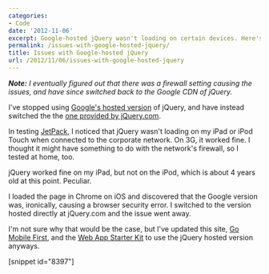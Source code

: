```yaml
---
categories:
- Code
date: '2012-11-06'
excerpt: Google-hosted jQuery wasn't loading on certain devices. Here's how I fixed it.
permalink: /issues-with-google-hosted-jquery/
title: Issues with Google-hosted jQuery
url: /2012/11/06/issues-with-google-hosted-jquery
---
```


<em><strong>Note:</strong> I eventually figured out that there was a firewall setting causing the issues, and have since switched back to the Google CDN of jQuery.</em>

I've stopped using <a href="https://developers.google.com/speed/libraries/devguide">Google's hosted version</a> of jQuery, and have instead switched the the <a href="http://jquery.com/download/">one provided by jQuery.com</a>.

In testing <a href="https://gomakethings.com/work/jetpack/">JetPack</a>, I noticed that jQuery wasn't loading on my iPad or iPod Touch when connected to the corporate network. On 3G, it worked fine. I thought it might have something to do with the network's firewall, so I tested at home, too.

jQuery worked fine on my iPad, but not on the iPod, which is about 4 years old at this point. Peculiar.

I loaded the page in Chrome on iOS and discovered that the Google version was, ironically, causing a browser security error. I switched to the version hosted directly at jQuery.com and the issue went away.

I'm not sure why that would be the case, but I've updated this site, <a href="http://cferdinandi.github.com/go-mobile-first/">Go Mobile First</a>, and the <a href="http://cferdinandi.github.com/web-app-starter-kit/">Web App Starter Kit</a> to use the jQuery hosted version anyways.

[snippet id="8397"]